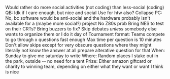 Would rather do more social activities (not coding) than less-social (coding)
	QB: Idk if I care enough, but nice and social
		Use for htw also?
	Collapse PC: No, bc software would be anti-social and the hardware probably isn't available for a (maybe more social?) project
		No Z80s prob
Bring NES to test on their CRTs?
Bring buzzers to fix?
Skip debates *unless* somebody else wants to organize them or I do it day of
Tournament format:
	Teams compete to go through x questions fast enough
	Max time per question is 10 minutes
	Don't allow skips except for very obscure questions where they might literally not know the answer at all
		prepare alterative question for that
When:
	Sunday to give me saturday to write
Where:
	Random places I stake out in the park, outside -- no need for a tent
Prize:
	Either amazon giftcard or charity to winning team, depending on either what they want or want I think is nice